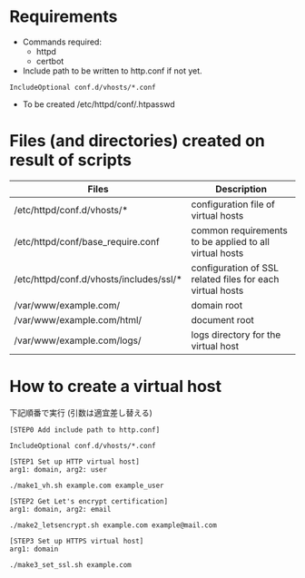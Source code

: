 # Requirements
- Commands required:
  - httpd
  - certbot
- Include path to be written to http.conf if not yet.
```
IncludeOptional conf.d/vhosts/*.conf
```
- To be created /etc/httpd/conf/.htpasswd

# Files (and directories) created on result of scripts
|Files|Description|
|---|---|
|/etc/httpd/conf.d/vhosts/*|configuration file of virtual hosts|
|/etc/httpd/conf/base_require.conf|common requirements to be applied to all virtual hosts|
|/etc/httpd/conf.d/vhosts/includes/ssl/*|configuration of SSL related files for each virtual hosts|
|/var/www/example.com/|domain root|
|/var/www/example.com/html/|document root|
|/var/www/example.com/logs/|logs directory for the virtual host|

# How to create a virtual host
下記順番で実行 (引数は適宜差し替える)

```
[STEP0 Add include path to http.conf]

IncludeOptional conf.d/vhosts/*.conf

[STEP1 Set up HTTP virtual host]
arg1: domain, arg2: user

./make1_vh.sh example.com example_user

[STEP2 Get Let's encrypt certification]
arg1: domain, arg2: email

./make2_letsencrypt.sh example.com example@mail.com

[STEP3 Set up HTTPS virtual host]
arg1: domain

./make3_set_ssl.sh example.com
```
